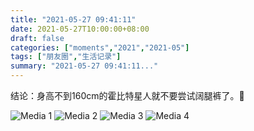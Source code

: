 ```yaml
---
title: "2021-05-27 09:41:11"
date: 2021-05-27T10:00:00+08:00
draft: false
categories: ["moments","2021","2021-05"]
tags: ["朋友圈","生活记录"]
summary: "2021-05-27 09:41:11..."
---
```


结论：身高不到160cm的霍比特星人就不要尝试阔腿裤了。🥲

![Media 1](/Moments/photos/2021-05-27/202105270941110.jpg)
![Media 2](/Moments/photos/2021-05-27/202105270941111.jpg)
![Media 3](/Moments/photos/2021-05-27/202105270941112.jpg)
![Media 4](/Moments/photos/2021-05-27/202105270941113.jpg)

